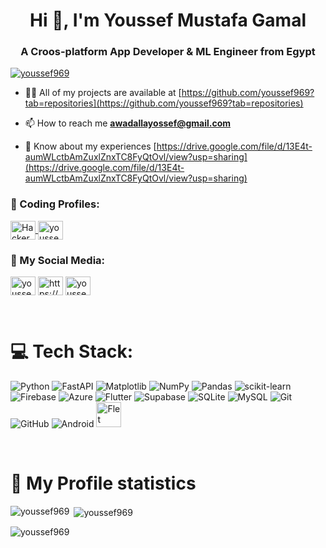 <h1 align="center">Hi 👋, I'm Youssef Mustafa Gamal</h1>
<h3 align="center">A Croos-platform App Developer & ML Engineer from Egypt</h3>

<p align="left"> <a href="https://github.com/ryo-ma/github-profile-trophy"><img src="https://github-profile-trophy.vercel.app/?username=youssef969" alt="youssef969" /></a> </p>

- 👨‍💻 All of my projects are available at [https://github.com/youssef969?tab=repositories](https://github.com/youssef969?tab=repositories)

- 📫 How to reach me **awadallayossef@gmail.com**

- 📄 Know about my experiences [https://drive.google.com/file/d/13E4t-aumWLctbAmZuxlZnxTC8FyQtOvl/view?usp=sharing](https://drive.google.com/file/d/13E4t-aumWLctbAmZuxlZnxTC8FyQtOvl/view?usp=sharing)

<h3 align="left">🧠 Coding Profiles:</h3>
<p align="left">

<a href="https://www.hackerrank.com/profile/awadallayossef" target="_blank">
  <img align="center" src="https://upload.wikimedia.org/wikipedia/commons/6/65/HackerRank_logo.png" alt="HackerRank" height="30" width="40" />
</a>
<a href="https://www.leetcode.com/youssefmustafa296" target="blank"><img align="center" src="https://raw.githubusercontent.com/rahuldkjain/github-profile-readme-generator/master/src/images/icons/Social/leet-code.svg" alt="youssefmustafa296" height="30" width="40" /></a>
</p>

<h3 align="left">💬 My Social Media:</h3>
<p align="left">

<a href="https://www.linkedin.com/in/youssef-mustafa-91a968284?utm_source=share&utm_campaign=share_via&utm_content=profile&utm_medium=android_app" target="blank"><img align="center" src="https://raw.githubusercontent.com/rahuldkjain/github-profile-readme-generator/master/src/images/icons/Social/linked-in-alt.svg" alt="youssefmustafa" height="30" width="40" /></a>
<a href="https://www.facebook.com/youssef.awadalla.75" target="blank"><img align="center" src="https://raw.githubusercontent.com/rahuldkjain/github-profile-readme-generator/master/src/images/icons/Social/facebook.svg" alt="https://www.facebook.com/youssef.awadalla.75" height="30" width="40" /></a>
<a href="https://instagram.com/youssefmustafa232" target="blank"><img align="center" src="https://raw.githubusercontent.com/rahuldkjain/github-profile-readme-generator/master/src/images/icons/Social/instagram.svg" alt="youssefmustafa232" height="30" width="40" /></a>

&nbsp;&nbsp;&nbsp;&nbsp;&nbsp;&nbsp;



# 💻 Tech Stack:

![Python](https://img.shields.io/badge/python-3670A0?style=plastic&logo=python&logoColor=ffdd54)
![FastAPI](https://img.shields.io/badge/FastAPI-005571?style=plastic&logo=fastapi)
![Matplotlib](https://img.shields.io/badge/Matplotlib-%23ffffff.svg?style=plastic&logo=Matplotlib&logoColor=black) ![NumPy](https://img.shields.io/badge/numpy-%23013243.svg?style=plastic&logo=numpy&logoColor=white) ![Pandas](https://img.shields.io/badge/pandas-%23150458.svg?style=plastic&logo=pandas&logoColor=white) ![scikit-learn](https://img.shields.io/badge/scikit--learn-%23F7931E.svg?style=plastic&logo=scikit-learn&logoColor=white)  ![Firebase](https://img.shields.io/badge/firebase-%23039BE5.svg?style=plastic&logo=firebase) ![Azure](https://img.shields.io/badge/azure-%230072C6.svg?style=plastic&logo=microsoftazure&logoColor=white) ![Flutter](https://img.shields.io/badge/Flutter-%2302569B.svg?style=plastic&logo=Flutter&logoColor=white) ![Supabase](https://img.shields.io/badge/Supabase-3ECF8E?style=plastic&logo=supabase&logoColor=white) ![SQLite](https://img.shields.io/badge/sqlite-%2307405e.svg?style=plastic&logo=sqlite&logoColor=white) ![MySQL](https://img.shields.io/badge/mysql-4479A1.svg?style=plastic&logo=mysql&logoColor=white) ![Git](https://img.shields.io/badge/git-%23F05033.svg?style=plastic&logo=git&logoColor=white) ![GitHub](https://img.shields.io/badge/github-%23121011.svg?style=plastic&logo=github&logoColor=white) 
![Android](https://img.shields.io/badge/Android-%23000000?style=plastic&logo=android&link=https%3A%2F%2Fdeveloper.android.com)
<a href="https://flet.dev" target="_blank">
  <img src="https://github.com/youssef969/youssef969/blob/main/flet.png?raw=true" alt="Flet Logo" height="40">
</a>

&nbsp;&nbsp;&nbsp;&nbsp;&nbsp;&nbsp;


# 📝 My Profile statistics
<p><img align="left" src="https://github-readme-stats.vercel.app/api/top-langs?username=youssef969&show_icons=true&locale=en&layout=compact" alt="youssef969" /></p>

<p>&nbsp;<img align="center" src="https://github-readme-stats.vercel.app/api?username=youssef969&show_icons=true&locale=en" alt="youssef969" /></p>

<p><img align="center" src="https://github-readme-streak-stats.herokuapp.com/?user=youssef969&" alt="youssef969" /></p>
